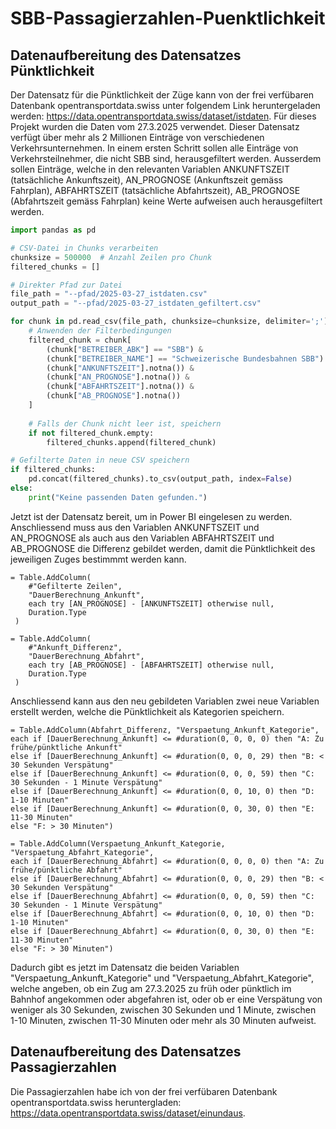 # SBB-Passagierzahlen-Puenktlichkeit

## Datenaufbereitung des Datensatzes Pünktlichkeit

Der Datensatz für die Pünktlichkeit der Züge kann von der frei verfübaren Datenbank opentransportdata.swiss unter folgendem Link heruntergeladen werden: https://data.opentransportdata.swiss/dataset/istdaten. Für dieses Projekt wurden die Daten vom 27.3.2025 verwendet. Dieser Datensatz verfügt über mehr als 2 Millionen Einträge von verschiedenen Verkehrsunternehmen. In einem ersten Schritt sollen alle Einträge von Verkehrsteilnehmer, die nicht SBB sind, herausgefiltert werden. Ausserdem sollen Einträge, welche in den relevanten Variablen ANKUNFTSZEIT (tatsächliche Ankunftszeit), AN_PROGNOSE (Ankunftszeit gemäss Fahrplan), ABFAHRTSZEIT (tatsächliche Abfahrtszeit), AB_PROGNOSE (Abfahrtszeit gemäss Fahrplan) keine Werte aufweisen auch herausgefiltert werden. 

```python
import pandas as pd

# CSV-Datei in Chunks verarbeiten
chunksize = 500000  # Anzahl Zeilen pro Chunk
filtered_chunks = []

# Direkter Pfad zur Datei
file_path = "--pfad/2025-03-27_istdaten.csv"
output_path = "--pfad/2025-03-27_istdaten_gefiltert.csv"

for chunk in pd.read_csv(file_path, chunksize=chunksize, delimiter=';'):
    # Anwenden der Filterbedingungen
    filtered_chunk = chunk[
        (chunk["BETREIBER_ABK"] == "SBB") &
        (chunk["BETREIBER_NAME"] == "Schweizerische Bundesbahnen SBB") &
        (chunk["ANKUNFTSZEIT"].notna()) &
        (chunk["AN_PROGNOSE"].notna()) &
        (chunk["ABFAHRTSZEIT"].notna()) &
        (chunk["AB_PROGNOSE"].notna())
    ]
    
    # Falls der Chunk nicht leer ist, speichern
    if not filtered_chunk.empty:
        filtered_chunks.append(filtered_chunk)

# Gefilterte Daten in neue CSV speichern
if filtered_chunks:
    pd.concat(filtered_chunks).to_csv(output_path, index=False)
else:
    print("Keine passenden Daten gefunden.")
```

Jetzt ist der Datensatz bereit, um in Power BI eingelesen zu werden. Anschliessend muss aus den Variablen ANKUNFTSZEIT und AN_PROGNOSE als auch aus den Variablen ABFAHRTSZEIT und AB_PROGNOSE die Differenz gebildet werden, damit die Pünktlichkeit des jeweiligen Zuges bestimmmt werden kann. 

```
= Table.AddColumn(
    #"Gefilterte Zeilen",
    "DauerBerechnung_Ankunft",
    each try [AN_PROGNOSE] - [ANKUNFTSZEIT] otherwise null,
    Duration.Type
 )
```

```
= Table.AddColumn(
    #"Ankunft_Differenz",
    "DauerBerechnung_Abfahrt",
    each try [AB_PROGNOSE] - [ABFAHRTSZEIT] otherwise null,
    Duration.Type
 )
```

Anschliessend kann aus den neu gebildeten Variablen zwei neue Variablen erstellt werden, welche die Pünktlichkeit als Kategorien speichern.

```
= Table.AddColumn(Abfahrt_Differenz, "Verspaetung_Ankunft_Kategorie", each if [DauerBerechnung_Ankunft] <= #duration(0, 0, 0, 0) then "A: Zu frühe/pünktliche Ankunft"
else if [DauerBerechnung_Ankunft] <= #duration(0, 0, 0, 29) then "B: < 30 Sekunden Verspätung"
else if [DauerBerechnung_Ankunft] <= #duration(0, 0, 0, 59) then "C: 30 Sekunden - 1 Minute Verspätung"
else if [DauerBerechnung_Ankunft] <= #duration(0, 0, 10, 0) then "D: 1-10 Minuten"
else if [DauerBerechnung_Ankunft] <= #duration(0, 0, 30, 0) then "E: 11-30 Minuten"
else "F: > 30 Minuten")
```

```
= Table.AddColumn(Verspaetung_Ankunft_Kategorie, "Verspaetung_Abfahrt_Kategorie", 
each if [DauerBerechnung_Abfahrt] <= #duration(0, 0, 0, 0) then "A: Zu frühe/pünktliche Abfahrt"
else if [DauerBerechnung_Abfahrt] <= #duration(0, 0, 0, 29) then "B: < 30 Sekunden Verspätung"
else if [DauerBerechnung_Abfahrt] <= #duration(0, 0, 0, 59) then "C: 30 Sekunden - 1 Minute Verspätung"
else if [DauerBerechnung_Abfahrt] <= #duration(0, 0, 10, 0) then "D: 1-10 Minuten"
else if [DauerBerechnung_Abfahrt] <= #duration(0, 0, 30, 0) then "E: 11-30 Minuten"
else "F: > 30 Minuten")
```

Dadurch gibt es jetzt im Datensatz die beiden Variablen "Verspaetung_Ankunft_Kategorie" und "Verspaetung_Abfahrt_Kategorie", welche angeben, ob ein Zug am 27.3.2025 zu früh oder pünktlich im Bahnhof angekommen oder abgefahren ist, oder ob er eine Verspätung von weniger als 30 Sekunden, zwischen 30 Sekunden und 1 Minute, zwischen 1-10 Minuten, zwischen 11-30 Minuten oder mehr als 30 Minuten aufweist. 



## Datenaufbereitung des Datensatzes Passagierzahlen

Die Passagierzahlen habe ich von der frei verfübaren Datenbank opentransportdata.swiss heruntergladen: https://data.opentransportdata.swiss/dataset/einundaus.
